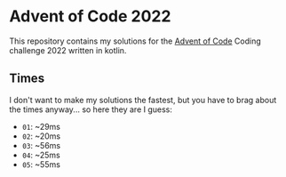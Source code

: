 # Advent of Code 2022

This repository contains my solutions for the [Advent of Code](https://adventofcode.com) Coding challenge 2022 written in kotlin.

## Times

I don't want to make my solutions the fastest, but you have to brag about the times anyway... so here they are I guess:

- `01`: ~29ms
- `02`: ~20ms
- `03`: ~56ms
- `04`: ~25ms
- `05`: ~55ms